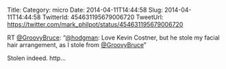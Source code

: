 Title: 
Category: micro
Date: 2014-04-11T14:44:58
Slug: 2014-04-11T14:44:58
TwitterId: 454631195679006720
TweetUrl: https://twitter.com/mark_philpot/status/454631195679006720

RT [@GroovyBruce](https://twitter.com/GroovyBruce): “[@hodgman](https://twitter.com/hodgman): Love Kevin Costner, but he stole my facial hair arrangement, as I stole from [@GroovyBruce](https://twitter.com/GroovyBruce)”

Stolen indeed. http…